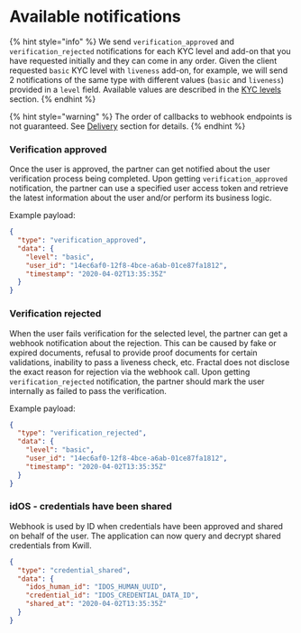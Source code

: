 # Available notifications

{% hint style="info" %}
We send `verification_approved` and `verification_rejected` notifications for each KYC level and add-on that you have requested initially and they can come in any order. Given the client requested `basic` KYC level with `liveness` add-on, for example, we will send 2 notifications of the same type with different values (`basic` and `liveness`) provided in a `level` field. Available values are described in the [KYC levels](../../kyc-levels.md) section.
{% endhint %}

{% hint style="warning" %}
The order of callbacks to webhook endpoints is not guaranteed. See [Delivery](delivery.md#order-of-delivery) section for details.
{% endhint %}

### Verification approved

Once the user is approved, the partner can get notified about the user verification process being completed. Upon getting `verification_approved` notification, the partner can use a specified user access token and retrieve the latest information about the user and/or perform its business logic.

Example payload:

```json
{
  "type": "verification_approved",
  "data": {
    "level": "basic",
    "user_id": "14ec6af0-12f8-4bce-a6ab-01ce87fa1812",
    "timestamp": "2020-04-02T13:35:35Z"
  }
}
```

### Verification rejected

When the user fails verification for the selected level, the partner can get a webhook notification about the rejection. This can be caused by fake or expired documents, refusal to provide proof documents for certain validations, inability to pass a liveness check, etc. Fractal does not disclose the exact reason for rejection via the webhook call. Upon getting `verification_rejected` notification, the partner should mark the user internally as failed to pass the verification.

Example payload:

```json
{
  "type": "verification_rejected",
  "data": {
    "level": "basic",
    "user_id": "14ec6af0-12f8-4bce-a6ab-01ce87fa1812",
    "timestamp": "2020-04-02T13:35:35Z"
  }
}
```

### idOS - credentials have been shared

Webhook is used by ID when credentials have been approved and shared on behalf of the user. The application can now query and decrypt shared credentials from Kwill.

```json
{
  "type": "credential_shared",
  "data": {
    "idos_human_id": "IDOS_HUMAN_UUID",
    "credential_id": "IDOS_CREDENTIAL_DATA_ID",
    "shared_at": "2020-04-02T13:35:35Z"
  }
}
```

### &#x20;
